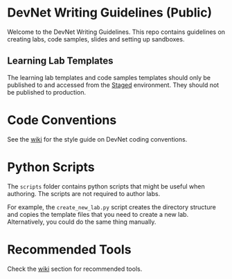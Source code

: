 # DevNet Writing Guidelines (Public)

Welcome to the DevNet Writing Guidelines. This repo contains guidelines on creating labs, code samples, slides and setting up sandboxes.

## Learning Lab Templates

The learning lab templates and code samples templates should only be published to and accessed from the [Staged](https://learninglabs.cisco.com:8867) environment.  They should not be published to production.

# Code Conventions

See the [wiki](https://github.com/CiscoDevNet/devnet-writing-guidelines/wiki) for the style guide on DevNet coding conventions.


# Python Scripts

The `scripts` folder contains python scripts that might be useful when authoring. The scripts are not required to author labs. 

For example, the `create_new_lab.py` script creates the directory structure and copies the template files that you need to create a new lab. Alternatively, you could do the same thing manually.


# Recommended Tools

Check the [wiki](https://github.com/CiscoDevNet/devnet-writing-guidelines/wiki/Tools-to-Write-Learning-Labs) section for recommended tools.
